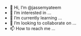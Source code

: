 - 👋 Hi, I’m @jassemyateem
- 👀 I’m interested in ...
- 🌱 I’m currently learning ...
- 💞️ I’m looking to collaborate on ...
- 📫 How to reach me ...

<!---
jassemyateem/jassemyateem is a ✨ special ✨ repository because its `README.md` (this file) appears on your GitHub profile.
You can click the Preview link to take a look at your changes.
--->

